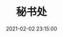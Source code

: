 ---
title: 秘书处
date: 2021-02-02 23:15:00
type: "about"
layout: "about"

profile:
  name: 秘书处
  avatar: /medias/secretariat/avatar.jpg
  career: 
  introduction: 
  - 秘书处作为竺可桢学院学生会的核心中枢部门，主要承担学生会的内建管理、各部门间的联络协调，以及学生会的日常运营工作。部门工作之外，秘书处更是一个温暖的家：从生日party到部门日租，从例会bg（请客）到深夜dt（deep talk），从热闹群聊到组爸组妈……
  - 秘书处，温暖港湾的不二之选！

myPositions:
  enable: true
  type: "simple"
  data:
    - 内建——内建小分队负责秘书处的例会通知、财物管理工作，他们还是蜜大淑蜜小淑们生日party以及日常内建活动的主要策划者
    - 礼仪队经理——负责竺可桢学院学生会礼仪队的纳新、培训、服装、出勤等工作
    - 联络员——每位联络员对接秘书处外的一个部门，身处于秘书处与其他部门之一间，他们是部门间的联络纽带，两个部门，双重身份

myFunctions:
  enable: true
  type: "simple"
  data:
    - 会内建设——主办竺院学生会破冰大会、年中总结、年终总结大会，提高各部门间的熟悉度，从而增进学生会整体的凝聚力
    - 财物管理——负责竺可桢学院学生会的财务报销工作以及物资管理
    - 联络协调——沟通联络全会各部门，传达部门间信息，帮助各部门解决沟通问题

mySkills:
  enable: false

myGallery:
  enable: true
  data:
    pic1:
      url: https://i.loli.net/2021/02/09/HIdzEhm8vgn4QCt.jpg
      thumbnail: /medias/secretariat/gallery/1.jpg
    pic2:
      url: https://i.loli.net/2021/02/09/kw5GEDOIZecbprQ.jpg
      thumbnail: /medias/secretariat/gallery/2.jpg
    pic3:
      url: https://i.loli.net/2021/02/09/ZSRPc7CeDoUv5zm.jpg
      thumbnail: /medias/secretariat/gallery/3.jpg

myPerson:
  no1:
    photo: /medias/secretariat/personalPhotos/1.jpg
    name: 马昕
    nickname: 拾壹
    birthday: 2000/11/30
    position: 部长
  no2:
    photo: /medias/secretariat/personalPhotos/2.jpg
    name: 龚梓傲
    nickname: 龚神
    birthday: 2000/11/04
    position: 副部长
  no3:
    photo: /medias/secretariat/personalPhotos/3.jpg
    name: 杨以恒
    nickname: 咩咩
    birthday: 2001/08/26
    position: 副部长
  no4:
    photo: /medias/secretariat/personalPhotos/4.jpg
    name: 张乃月
    nickname: 乃哥
    birthday: 2001/12/23
    position: 礼仪队经理
  no5:
    photo: /medias/secretariat/personalPhotos/10.jpg
    name: 鲁莹
    nickname: 川川
    birthday: 2002/05/08
    position: 发展创新部联络员
  no6:
    photo: /medias/secretariat/personalPhotos/9.jpg
    name: 廖楚阳
    nickname: Meia
    birthday: 2003/01/15
    position: 宣传与网络中心联络员
  no7:
    photo: /medias/secretariat/personalPhotos/8.jpg
    name: 徐宇航
    nickname: 蛋蛋
    birthday: 2002/03/21
    position: 学术部联络员
  no8:
    photo: /medias/secretariat/personalPhotos/7.jpg
    name: 周逸飞
    nickname: 飞飞
    birthday: 2001/09/28
    position: 文艺部联络员
  no9:
    photo: /medias/secretariat/personalPhotos/6.jpg
    name: 王子奇
    nickname: 奇奇
    birthday: 2002/12/24
    position: 对外交流部联络员
  no10:
    photo: /medias/secretariat/personalPhotos/11.jpg
    name: 卫高祺
    nickname: 平平
    birthday: 2002/06/06
    position: 体育部联络员
  no11:
    photo: /medias/secretariat/personalPhotos/5.jpg
    name: 陈淦豪
    nickname: 淦
    birthday: 2002/05/09
    position: 权益服务部联络员
  no12:
    photo: /medias/secretariat/personalPhotos/12.jpg
    name: 薄上一
    nickname: 一一
    birthday: 2002/09/23
    position: 内建
---